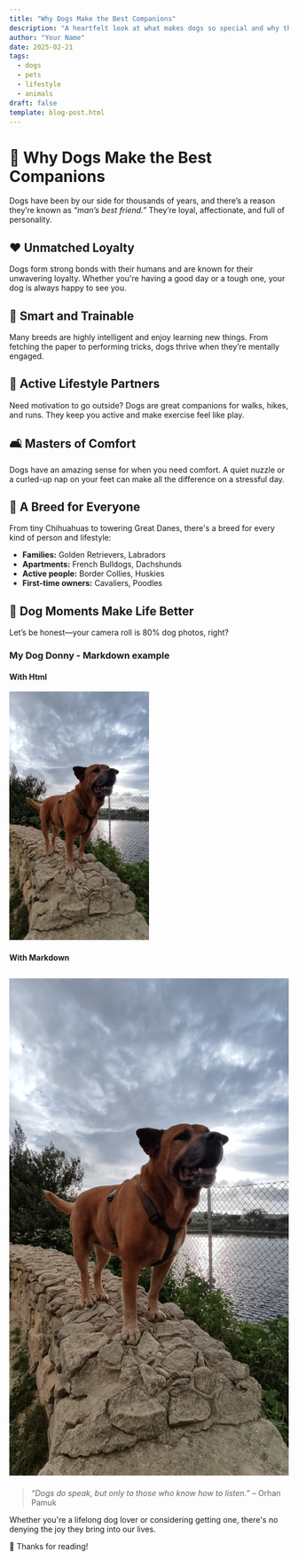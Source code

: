 ```yaml
---
title: "Why Dogs Make the Best Companions"
description: "A heartfelt look at what makes dogs so special and why they're often called 'man's best friend.'"
author: "Your Name"
date: 2025-02-21
tags: 
  - dogs
  - pets
  - lifestyle
  - animals
draft: false
template: blog-post.html
---
```


# 🐶 Why Dogs Make the Best Companions

Dogs have been by our side for thousands of years, and there’s a reason they’re known as _“man’s best friend.”_ They’re loyal, affectionate, and full of personality.

## ❤️ Unmatched Loyalty

Dogs form strong bonds with their humans and are known for their unwavering loyalty. Whether you're having a good day or a tough one, your dog is always happy to see you.

## 🧠 Smart and Trainable

Many breeds are highly intelligent and enjoy learning new things. From fetching the paper to performing tricks, dogs thrive when they’re mentally engaged.

## 🏃 Active Lifestyle Partners

Need motivation to go outside? Dogs are great companions for walks, hikes, and runs. They keep you active and make exercise feel like play.

## 🛋 Masters of Comfort

Dogs have an amazing sense for when you need comfort. A quiet nuzzle or a curled-up nap on your feet can make all the difference on a stressful day.

## 🧬 A Breed for Everyone

From tiny Chihuahuas to towering Great Danes, there's a breed for every kind of person and lifestyle:

- **Families:** Golden Retrievers, Labradors
- **Apartments:** French Bulldogs, Dachshunds
- **Active people:** Border Collies, Huskies
- **First-time owners:** Cavaliers, Poodles

## 📸 Dog Moments Make Life Better

Let’s be honest—your camera roll is 80% dog photos, right?

### My Dog Donny - Markdown example
#### With Html

<img alt="A picture of my dog Donny rendered with html in markdown!" width="50%" src="../../userassets/images/mydogpic.jpg"/>

#### With Markdown

![A picture of my dog Donny rendered with markdown!](../../userassets/images/mydogpic.jpg)
---

> _“Dogs do speak, but only to those who know how to listen.”_ – Orhan Pamuk

Whether you're a lifelong dog lover or considering getting one, there's no denying the joy they bring into our lives.

🐾 Thanks for reading!
